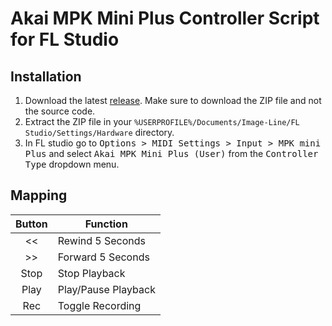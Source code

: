 # Akai MPK Mini Plus Controller Script for FL Studio

## Installation

1. Download the latest [release](../releases). Make sure to download the ZIP file and not the source code.
2. Extract the ZIP file in your `%USERPROFILE%/Documents/Image-Line/FL Studio/Settings/Hardware` directory.
3. In FL studio go to <kbd>Options > MIDI Settings > Input > MPK mini Plus</kbd> and select <kbd>Akai MPK Mini Plus (User)</kbd> from the <kbd>Controller Type</kbd> dropdown menu.

## Mapping

| Button | Function            |
|:------:|---------------------|
| <<     | Rewind 5 Seconds    |
| >>     | Forward 5 Seconds   |
| Stop   | Stop Playback       |
| Play   | Play/Pause Playback |
| Rec    | Toggle Recording    |

